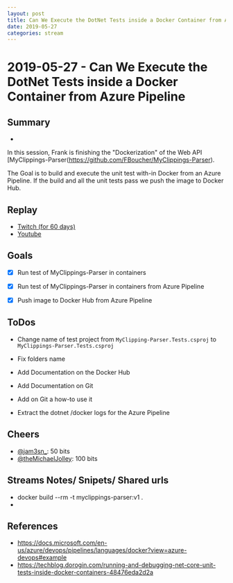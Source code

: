```yaml
---
layout: post
title: Can We Execute the DotNet Tests inside a Docker Container from Azure Pipeline
date: 2019-05-27
categories: stream
---
```



# 2019-05-27 - Can We Execute the DotNet Tests inside a Docker Container from Azure Pipeline

## Summary
-

In this session, Frank is finishing the "Dockerization" of the Web API [MyClippings-Parser(https://github.com/FBoucher/MyClippings-Parser). 

The Goal is to build and execute the unit test with-in Docker from an Azure Pipeline. If the build and all the unit tests pass we push the image to Docker Hub.

## Replay


- [Twitch (for 60 days)](https://www.twitch.tv/videos/430712303)
- [Youtube](https://www.youtube.com/watch?v=PPy3Av3-ats)

Goals
-----

- [X] Run test of MyClippings-Parser in containers
- [X] Run test of MyClippings-Parser in containers from Azure Pipeline
- [X] Push image to Docker Hub from Azure Pipeline


ToDos
-----

- Change name of test project from `MyClipping-Parser.Tests.csproj` to `MyClippings-Parser.Tests.csproj`
- Fix folders name

- Add Documentation on the Docker Hub
- Add Documentation on Git
- Add on Git a how-to use it
- Extract the dotnet /docker logs for the Azure Pipeline

Cheers
------

- [@jam3sn_](https://www.twitch.tv/jam3sn_): 50 bits
- [@theMichaelJolley](https://www.twitch.tv/themichaeljolley): 100 bits

Streams Notes/ Snipets/ Shared urls
-----------------------------------

- docker build --rm -t myclippings-parser:v1 .
- 

References
----------

- https://docs.microsoft.com/en-us/azure/devops/pipelines/languages/docker?view=azure-devops#example
- https://techblog.dorogin.com/running-and-debugging-net-core-unit-tests-inside-docker-containers-48476eda2d2a

